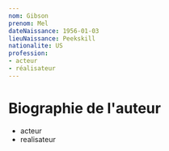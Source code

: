 ```yaml
---
nom: Gibson
prenom: Mel
dateNaissance: 1956-01-03
lieuNaissance: Peekskill
nationalite: US
profession: 
- acteur
- réalisateur
---
```


# Biographie de l'auteur

- acteur
- realisateur
